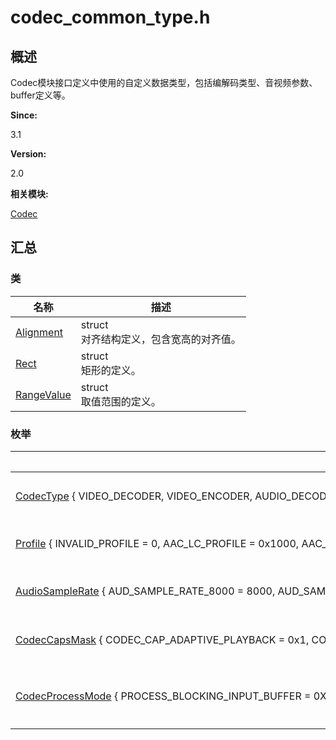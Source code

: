 # codec_common_type.h


## 概述

Codec模块接口定义中使用的自定义数据类型，包括编解码类型、音视频参数、buffer定义等。

**Since:**

3.1

**Version:**

2.0

**相关模块:**

[Codec](_codec.md)


## 汇总


### 类

  | 名称 | 描述 | 
| -------- | -------- |
| [Alignment](_alignment.md) | struct<br/>对齐结构定义，包含宽高的对齐值。 | 
| [Rect](_rect.md) | struct<br/>矩形的定义。 | 
| [RangeValue](_range_value.md) | struct<br/>取值范围的定义。 | 


### 枚举

  | 名称 | 描述 | 
| -------- | -------- |
| [CodecType](_codec.md#codectype)&nbsp;{&nbsp;VIDEO_DECODER,&nbsp;VIDEO_ENCODER,&nbsp;AUDIO_DECODER,&nbsp;AUDIO_ENCODER,&nbsp;&nbsp;&nbsp;INVALID_TYPE&nbsp;} | 枚举编解码的类型。 | 
| [Profile](_codec.md#profile)&nbsp;{&nbsp;INVALID_PROFILE&nbsp;=&nbsp;0,&nbsp;AAC_LC_PROFILE&nbsp;=&nbsp;0x1000,&nbsp;AAC_MAIN_PROFILE,&nbsp;AAC_HE_V1_PROFILE,&nbsp;&nbsp;&nbsp;AAC_HE_V2_PROFILE,&nbsp;AAC_LD_PROFILE,&nbsp;AAC_ELD_PROFILE,&nbsp;AVC_BASELINE_PROFILE&nbsp;=&nbsp;0x2000,&nbsp;&nbsp;&nbsp;AVC_MAIN_PROFILE,&nbsp;AVC_HIGH_PROFILE,&nbsp;HEVC_MAIN_PROFILE&nbsp;=&nbsp;0x3000,&nbsp;HEVC_MAIN_10_PROFILE&nbsp;} | 枚举Codec规格。 | 
| [AudioSampleRate](_codec.md#audiosamplerate)&nbsp;{&nbsp;AUD_SAMPLE_RATE_8000&nbsp;=&nbsp;8000,&nbsp;AUD_SAMPLE_RATE_12000&nbsp;=&nbsp;12000,&nbsp;AUD_SAMPLE_RATE_11025&nbsp;=&nbsp;11025,&nbsp;AUD_SAMPLE_RATE_16000&nbsp;=&nbsp;16000,&nbsp;&nbsp;&nbsp;AUD_SAMPLE_RATE_22050&nbsp;=&nbsp;22050,&nbsp;AUD_SAMPLE_RATE_24000&nbsp;=&nbsp;24000,&nbsp;AUD_SAMPLE_RATE_32000&nbsp;=&nbsp;32000,&nbsp;AUD_SAMPLE_RATE_44100&nbsp;=&nbsp;44100,&nbsp;&nbsp;&nbsp;AUD_SAMPLE_RATE_48000&nbsp;=&nbsp;48000,&nbsp;AUD_SAMPLE_RATE_64000&nbsp;=&nbsp;64000,&nbsp;AUD_SAMPLE_RATE_96000&nbsp;=&nbsp;96000,&nbsp;AUD_SAMPLE_RATE_INVALID&nbsp;} | 枚举音频采样率。 | 
| [CodecCapsMask](_codec.md#codeccapsmask)&nbsp;{&nbsp;CODEC_CAP_ADAPTIVE_PLAYBACK&nbsp;=&nbsp;0x1,&nbsp;CODEC_CAP_SECURE_PLAYBACK&nbsp;=&nbsp;0x2,&nbsp;CODEC_CAP_TUNNEL_PLAYBACK&nbsp;=&nbsp;0x4,&nbsp;CODEC_CAP_MULTI_PLANE&nbsp;=&nbsp;0x10000&nbsp;} | 枚举播放能力。 | 
| [CodecProcessMode](_codec.md#codecprocessmode)&nbsp;{&nbsp;PROCESS_BLOCKING_INPUT_BUFFER&nbsp;=&nbsp;0X1,&nbsp;PROCESS_BLOCKING_OUTPUT_BUFFER&nbsp;=&nbsp;0X2,&nbsp;PROCESS_BLOCKING_CONTROL_FLOW&nbsp;=&nbsp;0X4,&nbsp;PROCESS_NONBLOCKING_INPUT_BUFFER&nbsp;=&nbsp;0X100,&nbsp;&nbsp;&nbsp;PROCESS_NONBLOCKING_OUTPUT_BUFFER&nbsp;=&nbsp;0X200,&nbsp;PROCESS_NONBLOCKING_CONTROL_FLOW&nbsp;=&nbsp;0X400&nbsp;} | 枚举编解码处理模式。 | 
